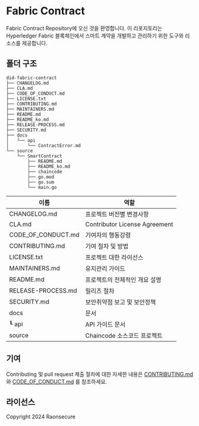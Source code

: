 # Fabric Contract
Fabric Contract Repository에 오신 것을 환영합니다.
이 리포지토리는 Hyperledger Fabric 블록체인에서 스마트 계약을 개발하고 관리하기 위한 도구와 리소스를 제공합니다.

## 폴더 구조
```
did-fabric-contract
├── CHANGELOG.md
├── CLA.md
├── CODE_OF_CONDUCT.md
├── LICENSE.txt
├── CONTRIBUTING.md
├── MAINTAINERS.md
├── README.md
├── README_ko.md
├── RELEASE-PROCESS.md
├── SECURITY.md
├── docs
│	└── api
│		└── ContractError.md 
└── source
	└── SmartContract
        ├── README.md
        ├── README_ko.md
        ├── chaincode
		├── go.mod
		├── go.sum
		└── main.go
```

|  이름                      |              역할                          |
| -------------------------- | ------------------------------------------ |
| CHANGELOG.md               | 프로젝트 버전별 변경사항                   |
| CLA.md                     | Contributor License Agreement              |
| CODE_OF_CONDUCT.md         | 기여자의 행동강령                          |
| CONTRIBUTING.md            | 기여 절차 및 방법                          |
| LICENSE.txt                | 프로젝트 대한 라이선스                     |
| MAINTAINERS.md             | 유지관리 가이드                            |
| README.md                  | 프로젝트의 전체적인 개요 설명              |
| RELEASE-PROCESS.md         | 릴리즈 절차                                |
| SECURITY.md                | 보안취약점 보고 및 보안정책                | 
| docs                       |   문서                                     |
| ┖ api                      |  API 가이드 문서                           |
| source                     | Chaincode 소스코드 프로젝트                | 

## 기여
Contributing 및 pull request 제출 절차에 대한 자세한 내용은 [CONTRIBUTING.md](CONTRIBUTING.md)와 [CODE_OF_CONDUCT.md](CODE_OF_CONDUCT.md) 를 참조하세요.

## 라이선스
Copyright 2024 Raonsecure